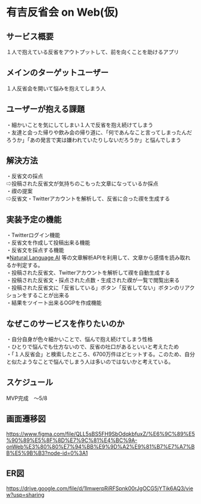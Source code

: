 # 有吉反省会 on Web(仮)

## サービス概要
１人で抱えている反省をアウトプットして、前を向くことを助けるアプリ<br>

## メインのターゲットユーザー
１人反省会を開いて悩みを抱えてしまう人
　
## ユーザーが抱える課題
・細かいことを気にしてしまい１人で反省を抱え続けてしまう<br>
・友達と会った帰りや飲み会の帰り道に、「何であんなこと言ってしまったんだろうか」「あの発言で実は嫌われていたりしないだろうか」と悩んでしまう<br>

## 解決方法
・反省文の採点<br>
⇨投稿された反省文が気持ちのこもった文章になっているか採点<br>
・禊の提案<br>
⇨反省文・Twitterアカウントを解析して、反省に合った禊を生成する

## 実装予定の機能
・Twitterログイン機能<br>
・反省文を作成して投稿出来る機能<br>
・反省文を採点する機能<br>
 ※[Natural Language AI](https://cloud.google.com/natural-language?hl=ja) 等の文章解析APIを利用して、文章から感情を読み取れるか判定する。<br>
・投稿された反省文、Twitterアカウントを解析して禊を自動生成する<br>
・投稿された反省文・採点された点数・生成された禊が一覧で閲覧出来る<br>
・投稿された反省文に「反省している」ボタン「反省してない」ボタンのリアクションをすることが出来る<br>
・結果をツイート出来るOGPを作成機能

## なぜこのサービスを作りたいのか
・自分自身が色々細かいことで、悩んで抱え続けてしまう性格<br>
・ひとりで悩んでも仕方ないので、反省の吐口があるといいと考えたため<br>
・「１人反省会」と検索したところ、6700万件ほどヒットする。このため、自分と似たようなことで悩んでしまう人は多いのではないかと考えている。

## スケジュール
MVP完成　〜5/8

## 画面遷移図
https://www.figma.com/file/QLL5sBS5FH9SbOdqkbfuxZ/%E6%9C%89%E5%90%89%E5%8F%8D%E7%9C%81%E4%BC%9A-onWeb%E3%80%80%E7%94%BB%E9%9D%A2%E9%81%B7%E7%A7%BB%E5%9B%B3?node-id=0%3A1

## ER図
https://drive.google.com/file/d/1lmwerpRiRFSpnk00rJgOCG5jYTik6AQ3/view?usp=sharing